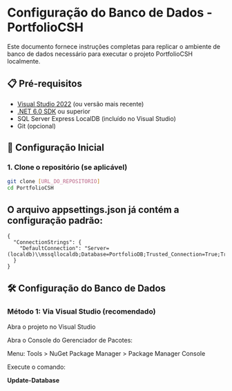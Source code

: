 ﻿# Configuração do Banco de Dados - PortfolioCSH

Este documento fornece instruções completas para replicar o ambiente de banco de dados necessário para executar o projeto PortfolioCSH localmente.

## 📋 Pré-requisitos

- [Visual Studio 2022](https://visualstudio.microsoft.com/) (ou versão mais recente)
- [.NET 6.0 SDK](https://dotnet.microsoft.com/download) ou superior
- SQL Server Express LocalDB (incluído no Visual Studio)
- Git (opcional)

## 🚀 Configuração Inicial

### 1. Clone o repositório (se aplicável)
```bash
git clone [URL_DO_REPOSITORIO]
cd PortfolioCSH
```

## O arquivo appsettings.json já contém a configuração padrão:
```
{
  "ConnectionStrings": {
    "DefaultConnection": "Server=(localdb)\\mssqllocaldb;Database=PortfolioDB;Trusted_Connection=True;TrustServerCertificate=True;"
  }
}
```


## 🛠 Configuração do Banco de Dados
### Método 1: Via Visual Studio (recomendado)

Abra o projeto no Visual Studio

Abra o Console do Gerenciador de Pacotes:

Menu: Tools > NuGet Package Manager > Package Manager Console

Execute o comando:

__Update-Database__